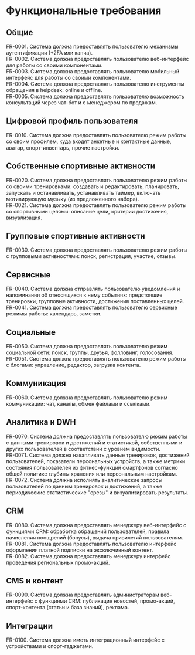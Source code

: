 # Функциональные требования
## Общие
FR-0001. Система должна предоставлять пользователю механизмы аутентификации (+2FA или капча).\
FR-0002. Система должна предоставлять пользователю веб-интерфейс для работы со своими компонентами.\
FR-0003. Система должна предоставлять пользователю мобильный интерфейс для работы со своими компонентами.\
FR-0004. Система должна предоставлять пользователю инструменты обращения в helpdesk: online и offline.\
FR-0005. Система должна предоставлять пользователю возможность консультаций через чат-бот и с менеджером по продажам.

## Цифровой профиль пользователя
FR-0010. Система должна предоставлять пользователю режим работы со своим профилем, куда входят анкетные и контактные данные, аватар, спорт-инвентарь, прочие настройки.

## Собственные спортивные активности
FR-0020. Система должна предоставлять пользователю режим работы со своими тренировками: создавать и редактировать, планировать, запускать и останавливать, устанавливать таймер, включать мотивирующую музыку (из предложенного набора).\
FR-0021. Система должна предоставлять пользователю режим работы со спортивными целями: описание цели, критерии достижения, визуализация.

## Групповые спортивные активности
FR-0030. Система должна предоставлять пользователю режим работы с групповыми активностями: поиск, регистрация, участие, отзывы.  

## Сервисные
FR-0040. Система должна отправлять пользователю уведомления и напоминания об относящихся к нему событиях: предстоящие тренировки, групповые активности, достижения поставленных целей.\
FR-0041. Система должна предоставлять пользователю сервисные режимы работы: календарь, заметки. 

## Социальные
FR-0050. Система должна предоставлять пользователю режим социальной сети: поиск, группы, друзья, фолловинг, голосования.\
FR-0051. Система должна предоставлять пользователю режим работы с блогами: управление, редактор, загрузка контента.

## Коммуникация
FR-0060. Система должна предоставлять пользователю режим коммуникации: чат, каналы, обмен файлами и ссылками.   

## Аналитика и DWH
FR-0070. Система должна предоставлять пользователю режим работы с данными тренировок и достижений и статистикой, собственными и других пользователей в соответствии с уровнем видимости.\
FR-0071. Система должна накапливать данные тренировок, достижений пользователей, показатели персональных устройств, а также метрики состояния пользователей из фитнес-функций смартфонов согласно общей политике глубины хранения или персональным настройкам.\
FR-0072. Система должна исполнять аналитические запросы пользователей по данным тренировок и достижений, а также периодические статистические "срезы" и визуализировать результаты.

## CRM
FR-0080. Система должна предоставлять менеджеру веб-интерфейс с функциями CRM: обработка обращений пользователей, правила начисления поощрений (бонусы), выдача привилегий пользователям.\
FR-0081. Система должна предоставлять пользователю интерфейс оформления платной подписки на эксключивный контент.\
FR-0082. Система должна предоставлять менеджеру интерфейс проведения региональных промо-акций.

## CMS и контент
FR-0090. Система должна предоставлять администраторам веб-интерфейс с функциями CRM: публикация новостей, промо-акций, спорт-контента (статьи и база знаний), реклама.
 
## Интеграции
FR-0100. Система должна иметь интеграционный интерфейс с устройствами и спорт-гаджетами.
